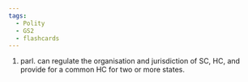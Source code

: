 ```yaml
---
tags:
  - Polity
  - GS2
  - flashcards
---
```

1. parl. can regulate the organisation and jurisdiction of SC, HC, and provide for a common HC for two or more states.
